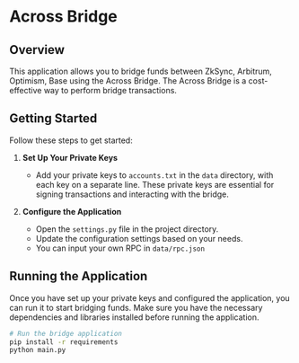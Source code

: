# Across Bridge

## Overview

This application allows you to bridge funds between ZkSync, Arbitrum, Optimism, Base using the Across Bridge. The Across Bridge is a cost-effective way to perform bridge transactions.

## Getting Started

Follow these steps to get started:

1. **Set Up Your Private Keys**

   - Add your private keys to `accounts.txt` in the `data` directory, with each key on a separate line. These private keys are essential for signing transactions and interacting with the bridge.

2. **Configure the Application**

   - Open the `settings.py` file in the project directory.
   - Update the configuration settings based on your needs. 
   - You can input your own RPC in `data/rpc.json` 

## Running the Application

Once you have set up your private keys and configured the application, you can run it to start bridging funds. Make sure you have the necessary dependencies and libraries installed before running the application.

```bash
# Run the bridge application
pip install -r requirements 
python main.py